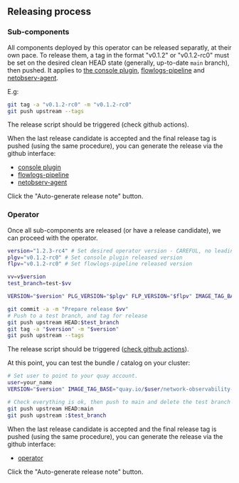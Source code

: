 ## Releasing process

### Sub-components

All components deployed by this operator can be released separatly, at their own pace.
To release them, a tag in the format "v0.1.2" or "v0.1.2-rc0" must be set on the desired clean HEAD state (generally, up-to-date `main` branch), then pushed. It applies to [the console plugin](https://github.com/netobserv/network-observability-console-plugin/), [flowlogs-pipeline](https://github.com/netobserv/flowlogs-pipeline) and [netobserv-agent](https://github.com/netobserv/netobserv-agent).

E.g:

```bash
git tag -a "v0.1.2-rc0" -m "v0.1.2-rc0"
git push upstream --tags
```

The release script should be triggered (check github actions).

When the last release candidate is accepted and the final release tag is pushed (using the same procedure), you can generate the release via the github interface:
- [console plugin](https://github.com/netobserv/network-observability-console-plugin/releases/new)
- [flowlogs-pipeline](https://github.com/netobserv/flowlogs-pipeline/releases/new)
- [netobserv-agent](https://github.com/netobserv/netobserv-agent/releases/new)

Click the "Auto-generate release note" button.

### Operator

Once all sub-components are released (or have a release candidate), we can proceed with the operator.

```bash
version="1.2.3-rc4" # Set desired operator version - CAREFUL, no leading "v" here
plgv="v0.1.2-rc0" # Set console plugin released version
flpv="v0.1.2-rc0" # Set flowlogs-pipeline released version

vv=v$version
test_branch=test-$vv

VERSION="$version" PLG_VERSION="$plgv" FLP_VERSION="$flpv" IMAGE_TAG_BASE="quay.io/netobserv/network-observability-operator" make bundle

git commit -a -m "Prepare release $vv"
# Push to a test branch, and tag for release
git push upstream HEAD:$test_branch
git tag -a "$version" -m "$version"
git push upstream --tags
```

The release script should be triggered ([check github actions](https://github.com/netobserv/network-observability-operator/actions)).

At this point, you can test the bundle / catalog on your cluster:

```bash
# Set user to point to your quay account.
user=your_name
VERSION="$version" IMAGE_TAG_BASE="quay.io/$user/network-observability-operator" make bundle-build bundle-push catalog-build catalog-push catalog-deploy

# Check everything is ok, then push to main and delete the test branch
git push upstream HEAD:main
git push upstream :$test_branch
```


When the last release candidate is accepted and the final release tag is pushed (using the same procedure), you can generate the release via the github interface:
- [operator](https://github.com/netobserv/network-observability-operator/releases/new)

Click the "Auto-generate release note" button.
